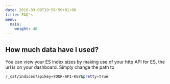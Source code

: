 ```yaml
---
date: 2016-03-09T19:56:50+01:00
title: FAQ's
menu:
  main:
    weight: 40
---
```


## How much data have I used?

You can view your ES index sizes by making use of your http API for ES, the url is on your dashboard.
Simply change the path to 

```sh
/_cat/indices?apikey=YOUR-API-KEY&pretty=true
```
